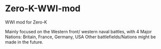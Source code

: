# Zero-K-WWI-mod
WWI mod for Zero-K

Mainly focused on the Western front/ western naval battles, with 4 Major Nations: Britain, France, Germany, USA 
Other battlefields/Nations might be made in the future.